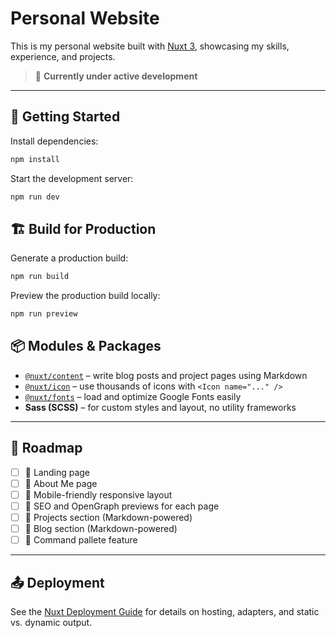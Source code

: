 # Personal Website

This is my personal website built with [Nuxt 3](https://nuxt.com), showcasing my skills, experience, and projects.

> 🚧 **Currently under active development**

---

## 🚀 Getting Started

Install dependencies:

```bash
npm install
```

Start the development server:

```bash
npm run dev
```

## 🏗 Build for Production
Generate a production build:

```bash
npm run build
```

Preview the production build locally:

```bash
npm run preview
```

## 📦 Modules & Packages

- [`@nuxt/content`](https://content.nuxt.com) – write blog posts and project pages using Markdown
- [`@nuxt/icon`](https://icon.nuxt.com) – use thousands of icons with `<Icon name="..." />`
- [`@nuxt/fonts`](https://github.com/nuxt-modules/fonts) – load and optimize Google Fonts easily
- **Sass (SCSS)** – for custom styles and layout, no utility frameworks

---

## 🧭 Roadmap

- [ ] 🎯 Landing page
- [ ] 👤 About Me page
- [ ] 📱 Mobile-friendly responsive layout
- [ ] 🧠 SEO and OpenGraph previews for each page
- [ ] 📁 Projects section (Markdown-powered)
- [ ] 📝 Blog section (Markdown-powered)
- [ ] 🧩 Command pallete feature
---

## 📤 Deployment

See the [Nuxt Deployment Guide](https://nuxt.com/docs/getting-started/deployment) for details on hosting, adapters, and static vs. dynamic output.

